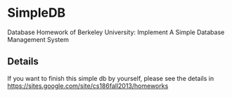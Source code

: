 # SimpleDB
Database Homework of Berkeley University: Implement A Simple Database Management System 

## Details
If you want to finish this simple db by yourself, please see the details in https://sites.google.com/site/cs186fall2013/homeworks
